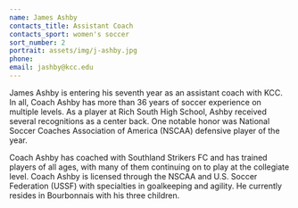```yaml
---
name: James Ashby
contacts_title: Assistant Coach
contacts_sport: women's soccer
sort_number: 2
portrait: assets/img/j-ashby.jpg
phone:
email: jashby@kcc.edu
---
```


James Ashby is entering his seventh year as an assistant coach with KCC. In all, Coach Ashby has more than 36 years of soccer experience on multiple levels. As a player at Rich South High School, Ashby received several recognitions as a center back. One notable honor was National Soccer Coaches Association of America (NSCAA) defensive player of the year.

Coach Ashby has coached with Southland Strikers FC and has trained players of all ages, with many of them continuing on to play at the collegiate level. Coach Ashby is licensed through the NSCAA and U.S. Soccer Federation (USSF) with specialties in goalkeeping and agility. He currently resides in Bourbonnais with his three children.

&nbsp;

&nbsp;
